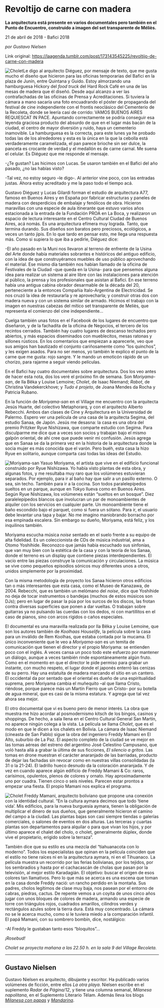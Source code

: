# Revoltijo de carne con madera

**La arquitectura está presente en varios documentales pero también en el Punto de Encuentro, construido a imagen del set transparente de Méliès.**

21 de abril de 2018 - Bafici 2018

_por Gustavo Nielsen_

Link original: https://laagenda.tumblr.com/post/173143545225/revoltijo-de-carne-con-madera

![Cholet](https://64.media.tumblr.com/fb11e0816962151cfebd3c223f740739/tumblr_inline_p7jr3bM7Ai1t6q87u_500.jpg)Le digo al arquitecto Diéguez, por mensaje de texto, que me gusta mucho el diseño que hicieron para las oficinas temporarias del Bafici en la plaza de Junín, entre Quintana y Guido. Estoy almorzando una hamburguesa Hickory del *food truck* del Hard Rock Café en una de las mesas de madera que él diseñó. Desde aquí alcanzo a ver las contrafachadas de las oficinas de Prensa y Acreditaciones. Si tuviera la cámara a mano sacaría una foto encuadrando el póster de propaganda del festival de cine independiente con el frontis neoclásico del Cementerio de la Recoleta, donde se leería casi de corrido: VAMOS BUENOS AIRES REQUIESCAT IN PACE. Apuntando correctamente se podría conseguir esa leyenda graciosa producto del absurdo de que en el lugar más bacán de la ciudad, el centro de mayor diversión y ruido, haya un cementerio inamovible. La hamburguesa es la correcta, para este lunes ya he probado todas las de los alrededores y esta es la única en la que la cebolla está verdaderamente caramelizada, el pan parece brioche sin ser dulce, la panceta es crocante de verdad y el medallón es de carne carnal. Me suena el celular. Es Diéguez que me responde el mensaje.

-¿Te gustan? Las hicimos con Lucas. Se usaron también en el Bafici del año pasado, ¿no las habías visto?  

-Tal vez, no estoy seguro –le digo-. Al anterior vine poco, con las entradas justas. Ahora estoy acreditado y me la paso todo el tiempo acá.

Gustavo Diéguez y Lucas Gilardi forman el estudio de arquitectura A77, famoso en Buenos Aires y en España por fabricar estructuras y paneles de madera con desperdicios de embalaje y fenólicos de obra. Hicieron maravillas con una especie de aula itinerante que estuvo varios años estacionada a la entrada de la Fundación PROA en La Boca, y realizaron un espacio de lectura interesante en el Centro Cultural Ciudad de Buenos Aires, acá nomás. Es una arquitectura efímera muy lograda. Tanto, que termina durando. Sus diseños son baratos pero preciosos, ecológicos, a veces un tanto jipis. En lo que tardo en pensar esto, me llega una respuesta más. Como si supiera lo que iba a pedirle, Diéguez dice:

-El año pasado en la Muni nos llevaron al terreno de enfrente de la Usina del Arte donde había materiales sobrantes e históricos del antiguo edificio, con la idea de que construyéramos muebles de uso público aprovechando el material. Ese mismo día también nos habían llamado de la oficina de Festivales de la Ciudad -que queda en la Usina- para que pensemos alguna idea para realizar un sistema al aire libre con las instalaciones para atención al público, la prensa y los profesionales que asistan al Bafici. En ese terreno había una antigua cabina obrador desarmable de la década del 20, perteneciente a la entonces Compañia Italo-Argentina de Electricidad. Se nos cruzó la idea de restaurarla y re aprovecharla; y construir otras dos con madera nueva y con un sistema similar de armado. Hicimos el trabajo con la imagen en nuestras cabezas del mítico set transparente de Meliès, que representa el comienzo del cine independiente…

Cuelga también unas fotos en el Facebook de los lugares de encuentro que diseñaron, y de la fachadita de la oficina de Negocios, el tercero de los recintos cerrados. También hay cuatro lugares de descanso techados pero abiertos, y más espacios diseminados con mueblecitos, mesas ratonas y sillones rústicos. En los comentarios que empiezan a aparecerle, veo que sus amigos han bautizado el conjunto cariñosamente como “los quinchos”, y les exigen asados. Para no ser menos, yo también le explico el punto de la carne que me gusta: rojo sangre. Y le mando un emoticón rápido de un chorizo, para rajarme a seguir viendo películas. 

En el Bafici hay cuatro documentales sobre arquitectura. Dos los veo antes de hacer esta nota, dos los veré el próximo fin de semana. Son *Moriyama-san*, de Ila Bêka y Louise Lemoine; *Cholet*, de Isaac Niemand; *Rabot*, de Christina Vandekerckhove; y *Tudo é projeto*, de Joana Mendes da Rocha y Patricia Rubano.

En la función de *Moriyama-san* en el Village me encuentro con la arquitecta Jesús Huarte, del colectivo Metaphorarq, y con el arquitecto Alberto Rebecchi. Ambos dan clases de Cine y Arquitectura en la Universidad de Palermo. Espero ver una película de una casa de la arquitecta Segima, del estudio Sanaa, de Japón. Jesús me desasna: la casa es una obra del premio Pritzker Ryue Nishizawa, que comparte estudio con Segima. Para disculparme me dice que a veces son socios y trabajan bajo el mismo galpón oriental, de ahí cree que puede venir mi confusión. Jesús agrega que en Sanaa se da la primera vez en la historia de la arquitectura donde la socia mujer es más conocida que el varón. Pero buéh, esta casa la hizo Ryue en solitario, aunque comparta casi todas las ideas del Estudio.

![Moriyama-san](https://64.media.tumblr.com/5a725f6fc766cbf8f5bf295bbc91e4c8/tumblr_inline_p7jr3bxA791t6q87u_500.jpg) Yasuo Moriyama, el artista que vive en el edificio funcional construido por Ryue Nishizawa. Yo había visto plantas de esta obra, y algunas fotos, y me resultaba muy raro que los volúmenes estuvieran separados. Por ejemplo, para ir al baño hay que salir a un pasillo externo. O sea, sin techo. También para ir a la cocina. Son todos paralelepípedos sueltos en un parque, aunque en Tokyo llueva como en Buenos Aires. Según Ryue Nishizawa, los volúmenes están “sueltos en un bosque”. Diez paralelepípedos blancos que involucran un par de monoambientes de alquiler con los servicios en cualquier parte. Un monoambiente tiene el baño escondido bajo el parquet, como si fuera un sótano. Para ir, el usuario debe levantar una tapa y bajar. No me imagino maniobrando borracho por esa empinada escalera. Sin embargo su dueño, Moriyama, está feliz, y los inquilinos también. 

Moriyama escucha música *noise* sentado en el suelo frente a su equipo de alta fidelidad. Es un coleccionista de CDs de música industrial, ama a Otomo Yoshihide. Reconozco que jamás había escuchado sus sinfonías, que van muy bien con la estética de la casa y con la teoría de los Sanaa, donde el terreno es un display que contiene piezas interdependientes. El vacío entre las piezas construye la comunicación y circulaciones. La música se vive como pequeños episodios sónicos muy diferentes unos a otros, unidos simplemente por la proximidad.

Con la misma metodología de proyecto los Sanaa hicieron otros edificios tan o más interesantes que esta casa, como el Museo de Kanazawa, de 2004. Rebecchi, que es también un melómano del *noise*, dice que Yoshihide no deja de tocar instrumentos o bandejas (muchos de estos músicos son DJs); pero en lugar de pasar la púa por los surcos de los discos, las frotan contra diversas superficies que ponen a dar vueltas. O trabajan sobre guitarras ya no pulsando las cuerdas con los dedos, ni con martillitos en el caso de pianos, sino con arcos rígidos o caños especiales. 

El documental es una maravilla realizada por Ila Bêka y Louise Lemoine, que son los autores también de *Koolhaas Houselife*, la película sobre la casa para un inválido de Rem Koolhas, que estaba contada por la mucama. El único inconveniente que le veo a *Moriyama-san* es un temita de comunicación que tienen el director y el propio Moriyama: se entienden poco con el inglés. A veces cansa un poco todo este esfuerzo por mantener un diálogo, aunque a veces también rinde espontáneamente algún fruto. Como en el momento en que el director le pide permiso para grabar un instante, con mucho respeto, el lugar donde el japonés enterró las cenizas de su perro. Hay una estatuita de madera marcando el sitio en un cantero. El occidental da por sentado que el oriental es dueño de una espiritualidad suprema, pero Moriyama cambia el muñequito –al que llama Cristo, riéndose, porque parece más un Martín Fierro que un Cristo- por su botella de agua mineral, que es casi de la misma estatura. Y agrega que tal vez ahora sea mejor.

El otro documental que vi es bueno pero de menor interés. La obra que muestra me hizo acordar al posmodernismo kitsch de los bingos, casinos y shoppings. De hecho, a sala llena en el Centro Cultural General San Martín, no aparece ningún colega a la vista. La película se llama *Cholet*, que es el modo en que le dicen a los chalets en Bolivia. La cámara de Isaac Niemand (cineasta de San Pablo) sigue la obra del ingeniero Freddy Mamani en El Alto, suburbio de La Paz. El aspecto completo de la ciudad se ve mejor en las tomas aéreas del estreno del argentino José Celestino Campusano, que voló hasta allá a grabar la última de sus ficciones, *El silencio a gritos*. Las tomas en drone muestran el carácter anaranjado de las barriadas, producto de dejar las fachadas sin revocar como en nuestras villas consolidadas (la 31 o la 21-24). El ladrillo hueco desnudo da la coloración anaranjada. Y de vez en cuando aparece algún edificio de Freddy Mamani & Co: raros, carísimos, opulentos, plenos de colores y ornato. Hay aproximadamente uno por cuadra. Tienen cinco o seis niveles. Parecen estar prontos a empezar una fiesta. El propio Mamani nos explica el programa. 

![Cholet](https://64.media.tumblr.com/1f4c3339886ea5014aba8caee82d822a/tumblr_inline_p7jr3cOT9Z1t6q87u_500.jpg) Freddy Mamani, arquitecto boliviano que propone una conexión con la identidad cultural. “En la cultura aymara decimos que todo ‘tiene vida’. Mis edificios, para la nueva burguesía aymara, tienen la obligación de multiplicar el dinero de sus dueños, que generalmente hicieron el camino del campo a la ciudad. Las plantas bajas son casi siempre tiendas o galerías comerciales, o salones de eventos en dos alturas. Las terceras y cuartas plantas son departamentos para alquilar o para que vivan los hijos, y por último aparece el chalet del cholo, o cholet, generalmente dúplex, donde vive el propietario, erigido sobre la terraza”.

También dice que su estilo es una mezcla del “tiahuanacota con lo moderno”. Todos los especialistas que opinan en la película coinciden que el estilo no tiene raíces ni en la arquitectura aymara, ni en el Tihuanaco. La película muestra un recorrido por las ferias bolivianas, por los tejidos, por los sembradíos y hasta por el cachacascán de cholas que pasan por la televisión, al mejor estilo Karadagián. El objetivo: buscar el origen de esos colores tan llamativos. Pero lo que más se acerca es una escena que toman en la casa donde Freddy nació: un rancho perdido en la montaña. Sus padres, cholos legítimos de clase muy baja, nos pasean por el entorno de cabras, piedras, cactus. De repente vemos a un coyita de unos cinco años jugar con unos bloques de colores de madera, armando una especie de torre con triángulos rojos, cuadrados amarillos, cilindros verdes y rectángulos azules sobre la tierra dura. Está muy concentrado. La cámara no se le acerca mucho, como si le tuviera miedo a la comparación infantil. El papá Mamani, con su sombrero bombín, dice, nostálgico:

-Al Freddy le gustaban tanto esos “bloquitos”…

*¡Rosebud!*

  


*Cholet se proyecta mañana a las 22.50 h. en la sala 9 del Village Recoleta.*

  




---

 Gustavo Nielsen
----------------

 Gustavo Nielsen es arquitecto, dibujante y escritor. Ha publicado varios volúmenes de ficción, entre ellos *La otra playa*. Nielsen escribe en el suplemento *Radar* de *Página/12*, y tiene una columna semanal, *Milanesa napolitana*, en el Suplemento Literario Télam. Además lleva los blogs *[Milanesa con papas](https://milanesaconpapas.blogspot.com.ar/)* y *[Mandarina](http://mandarinasdulces.blogspot.com.ar/)*. 

